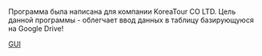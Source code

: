 Программа была написана для компании KoreaTour CO LTD.
Цель данной программы - облегчает ввод данных в таблицу базирующуюся на Google Drive!

[GUI](https://user-images.githubusercontent.com/85407183/128201576-c249311c-fdf3-4f66-a68d-a7bda1be5b4e.png)
